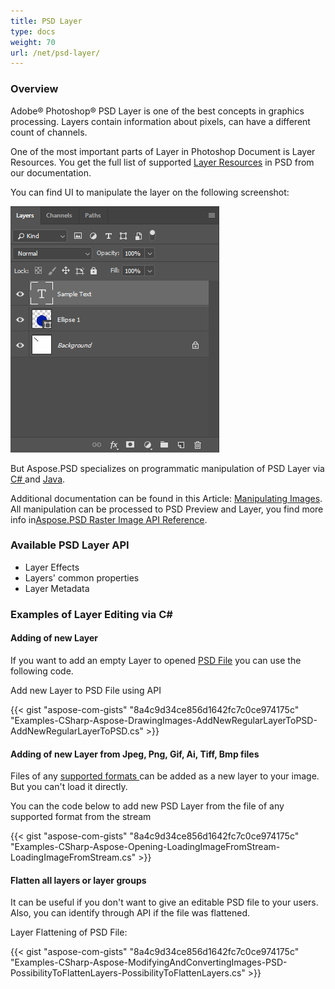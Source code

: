 ```yaml
---
title: PSD Layer
type: docs
weight: 70
url: /net/psd-layer/
---
```


### **Overview**
Adobe® Photoshop® PSD Layer is one of the best concepts in graphics processing. Layers contain information about pixels, can have a different count of channels.

One of the most important parts of Layer in Photoshop Document is Layer Resources. You get the full list of supported [Layer Resources](/psd/net/list-of-psd-layer-resources/) in PSD from our documentation.

You can find UI to manipulate the layer on the following screenshot:

![todo:image_alt_text](psd-layer_1.png)

But Aspose.PSD specializes on programmatic manipulation of PSD Layer via [C# ](/psd/net/home/)and [Java](https://docs.aspose.com/display/psdjava/Aspose.PSD+for+Java+Home).

Additional documentation can be found in this Article: [Manipulating Images](/psd/net/manipulating-images-html/). All manipulation can be processed to PSD Preview and Layer, you find more info in[Aspose.PSD Raster Image API Reference](https://apireference.aspose.com/psd/net/aspose.psd/rasterimage).
### **Available PSD Layer API**
- Layer Effects
- Layers' common properties
- Layer Metadata
### **Examples of Layer Editing via C#**
#### **Adding of new Layer**
If you want to add an empty Layer to opened [PSD File](/psd/net/psd-file/) you can use the following code.

Add new Layer to PSD File using API

{{< gist "aspose-com-gists" "8a4c9d34ce856d1642fc7c0ce974175c" "Examples-CSharp-Aspose-DrawingImages-AddNewRegularLayerToPSD-AddNewRegularLayerToPSD.cs" >}}
#### **Adding of new Layer from Jpeg, Png, Gif, Ai, Tiff, Bmp files**
Files of any [supported formats ](/psd/net/supported-file-formats/)can be added as a new layer to your image. But you can't load it directly.

You can the code below to add new PSD Layer from the file of any supported format from the stream

{{< gist "aspose-com-gists" "8a4c9d34ce856d1642fc7c0ce974175c" "Examples-CSharp-Aspose-Opening-LoadingImageFromStream-LoadingImageFromStream.cs" >}}
#### **Flatten all layers or layer groups**
It can be useful if you don't want to give an editable PSD file to your users. Also, you can identify through API if the file was flattened.

Layer Flattening of PSD File:

{{< gist "aspose-com-gists" "8a4c9d34ce856d1642fc7c0ce974175c" "Examples-CSharp-Aspose-ModifyingAndConvertingImages-PSD-PossibilityToFlattenLayers-PossibilityToFlattenLayers.cs" >}}
